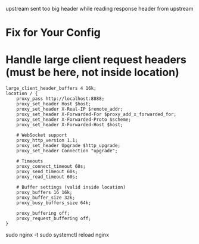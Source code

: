 upstream sent too big header while reading response header from upstream
# Fix for Your Config
# Handle large client request headers (must be here, not inside location)
    large_client_header_buffers 4 16k;
    location / {
        proxy_pass http://localhost:8888;
        proxy_set_header Host $host;
        proxy_set_header X-Real-IP $remote_addr;
        proxy_set_header X-Forwarded-For $proxy_add_x_forwarded_for;
        proxy_set_header X-Forwarded-Proto $scheme;
        proxy_set_header X-Forwarded-Host $host;

        # WebSocket support
        proxy_http_version 1.1;
        proxy_set_header Upgrade $http_upgrade;
        proxy_set_header Connection "upgrade";

        # Timeouts
        proxy_connect_timeout 60s;
        proxy_send_timeout 60s;
        proxy_read_timeout 60s;

        # Buffer settings (valid inside location)
        proxy_buffers 16 16k;
        proxy_buffer_size 32k;
        proxy_busy_buffers_size 64k;

        proxy_buffering off;
        proxy_request_buffering off;
    }

sudo nginx -t
sudo systemctl reload nginx






